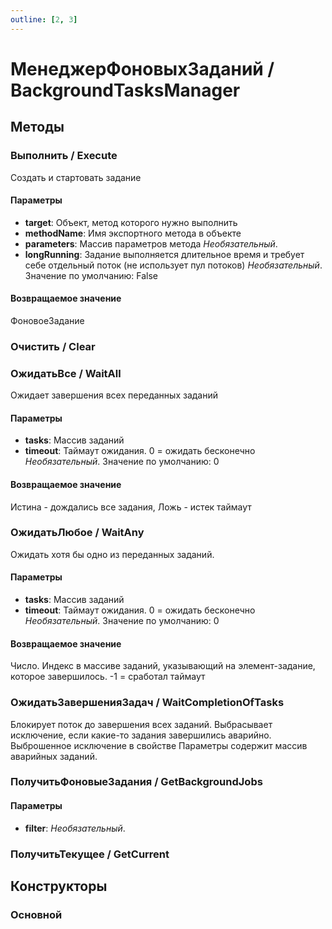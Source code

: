 ```yaml
---
outline: [2, 3]
---
```


# МенеджерФоновыхЗаданий / BackgroundTasksManager


## Методы


### Выполнить / Execute


Создать и стартовать задание


#### Параметры

* **target**: Объект, метод которого нужно выполнить
* **methodName**: Имя экспортного метода в объекте
* **parameters**: Массив параметров метода *Необязательный*. 
* **longRunning**: Задание выполняется длительное время и требует себе отдельный поток (не использует пул потоков) *Необязательный*. Значение по умолчанию: False

#### Возвращаемое значение


ФоновоеЗадание


### Очистить / Clear


### ОжидатьВсе / WaitAll


Ожидает завершения всех переданных заданий


#### Параметры

* **tasks**: Массив заданий
* **timeout**: Таймаут ожидания. 0 = ожидать бесконечно *Необязательный*. Значение по умолчанию: 0

#### Возвращаемое значение


Истина - дождались все задания, Ложь - истек таймаут


### ОжидатьЛюбое / WaitAny


Ожидать хотя бы одно из переданных заданий.


#### Параметры

* **tasks**: Массив заданий
* **timeout**: Таймаут ожидания. 0 = ожидать бесконечно *Необязательный*. Значение по умолчанию: 0

#### Возвращаемое значение


Число. Индекс в массиве заданий, указывающий на элемент-задание, которое завершилось. -1 = сработал таймаут


### ОжидатьЗавершенияЗадач / WaitCompletionOfTasks


Блокирует поток до завершения всех заданий.
Выбрасывает исключение, если какие-то задания завершились аварийно.
Выброшенное исключение в свойстве Параметры содержит массив аварийных заданий.


### ПолучитьФоновыеЗадания / GetBackgroundJobs


#### Параметры

* **filter**:  *Необязательный*. 

### ПолучитьТекущее / GetCurrent


## Конструкторы


### Основной

